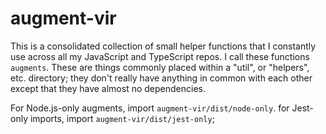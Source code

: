 # augment-vir

This is a consolidated collection of small helper functions that I constantly use across all my JavaScript and TypeScript repos. I call these functions `augments`. These are things commonly placed within a "util", or "helpers", etc. directory; they don't really have anything in common with each other except that they have almost no dependencies.

For Node.js-only augments, import `augment-vir/dist/node-only`. for Jest-only imports, import `augment-vir/dist/jest-only`;
